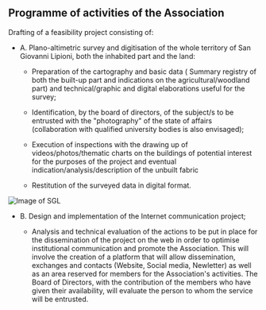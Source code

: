 ## Programme of activities of the Association

Drafting of a feasibility project consisting of:

* A. Plano-altimetric survey and digitisation of the whole territory of San Giovanni Lipioni, both the inhabited part and the land:

    * Preparation of the cartography and basic data ( Summary registry of both the built-up part and indications on the agricultural/woodland part) and technical/graphic and digital elaborations useful for the survey;

    * Identification, by the board of directors, of the subject/s to be entrusted with the "photography" of the state of affairs (collaboration with qualified university bodies is also envisaged);

    * Execution of inspections with the drawing up of videos/photos/thematic charts on the buildings of potential interest for the purposes of the project and eventual indication/analysis/description of the unbuilt fabric
    
    * Restitution of the surveyed data in digital format.

![Image of SGL](/jpeg/rustico_casale_e_casa_di_corte-in-vendita-a-san_giovanni_lipioni1.jpg)

* B. Design and implementation of the Internet communication project;

    * Analysis and technical evaluation of the actions to be put in place for the dissemination of the project on the web in order to optimise institutional communication and promote the Association. This will involve the creation of a platform that will allow dissemination, exchanges and contacts (Website, Social media, Newletter) as well as an area reserved for members for the Association's activities. The Board of Directors, with the contribution of the members who have given their availability, will evaluate the person to whom the service will be entrusted.